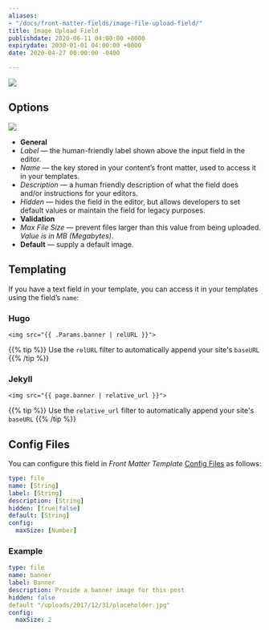 ```yaml
---
aliases:
- "/docs/front-matter-fields/image-file-upload-field/"
title: Image Upload Field
publishdate: 2020-06-11 04:00:00 +0000
expirydate: 2030-01-01 04:00:00 +0000
date: 2020-04-27 00:00:00 -0400

---
```


![](/uploads/2018/01/file-preview.png)

## Options
![](/uploads/2020/04/image-settings.png)

- **General**
 - _Label_ &mdash; the human-friendly label shown above the input field in the editor.
  - _Name_ &mdash; the key stored in your content’s front matter, used to access it in your templates.
  - _Description_ &mdash; a human friendly description of what the field does and/or instructions for your editors.
  - _Hidden_ &mdash; hides the field in the editor, but allows developers to set default values or maintain the field for legacy purposes.
- **Validation**
 - _Max File Size_ &mdash; prevent files larger than this value from being uploaded. *Value is in MB (Megabytes)*.
- **Default** &mdash; supply a default image.

## Templating

If you have a text field in your template, you can access it in your templates using the field’s `name`:

### Hugo

```go-html-template
<img src="{{ .Params.banner | relURL }}">
```

{{% tip %}}
Use the `relURL` filter to automatically append your site's `baseURL`
{{% /tip %}}

### Jekyll

```twig
<img src="{{ page.banner | relative_url }}">
```

{{% tip %}}
Use the `relative_url` filter to automatically append your site's `baseURL`
{{% /tip %}}

## Config Files

You can configure this field in _Front Matter Template_ [Config Files](/docs/settings/config-files/) as follows:

```yaml
type: file
name: [String]
label: [String]
description: [String]
hidden: [true|false]
default: [String]
config:
  maxSize: [Number]
```

### Example

```yaml
type: file
name: banner
label: Banner
description: Provide a banner image for this post
hidden: false
default "/uploads/2017/12/31/placeholder.jpg"
config:
  maxSize: 2
```
